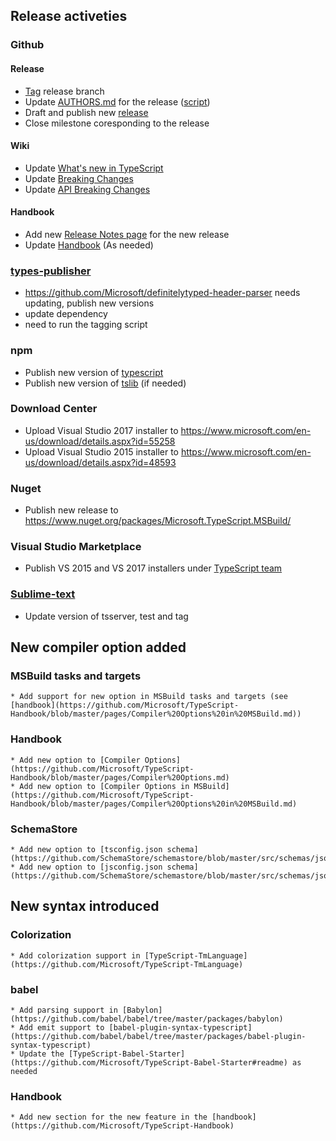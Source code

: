 ## Release activeties

### Github

#### Release

  * [Tag](https://github.com/Microsoft/TypeScript/tags) release branch
  *  Update [AUTHORS.md](https://github.com/Microsoft/TypeScript/blob/master/AUTHORS.md) for the release ([script](https://github.com/Microsoft/TypeScript/blob/master/scripts/authors.ts))
  * Draft and publish new [release](https://github.com/Microsoft/TypeScript/releases)
  * Close milestone coresponding to the release

#### Wiki

  * Update [What's new in TypeScript](https://github.com/Microsoft/TypeScript/wiki/What%27s-new-in-TypeScript)
  * Update [Breaking Changes](https://github.com/Microsoft/TypeScript/wiki/Breaking-Changes)
  * Update [API Breaking Changes](https://github.com/Microsoft/TypeScript/wiki/API-Breaking-Changes)

#### Handbook

  * Add new [Release Notes page](https://github.com/Microsoft/TypeScript-Handbook/tree/master/pages/release%20notes) for the new release
  * Update [Handbook](https://github.com/Microsoft/TypeScript-Handbook) (As needed)


### [types-publisher](https://github.com/Microsoft/types-publisher)

- https://github.com/Microsoft/definitelytyped-header-parser needs updating, publish new versions
- update dependency
- need to run the tagging script

### npm

* Publish new version of [typescript](https://www.npmjs.com/package/typescript)
* Publish new version of [tslib](https://www.npmjs.com/package/tslib) (if needed)


### Download Center
* Upload Visual Studio 2017 installer to https://www.microsoft.com/en-us/download/details.aspx?id=55258
* Upload Visual Studio 2015 installer to https://www.microsoft.com/en-us/download/details.aspx?id=48593

### Nuget
* Publish new release to https://www.nuget.org/packages/Microsoft.TypeScript.MSBuild/

### Visual Studio Marketplace

* Publish VS 2015 and VS 2017 installers under [TypeScript team](https://marketplace.visualstudio.com/search?term=publisher%3A%22TypeScript%20Team%22&target=VS&category=All%20categories&vsVersion=&sortBy=Relevance)

### [Sublime-text](https://github.com/Microsoft/TypeScript-Sublime-Plugin)

* Update version of tsserver, test and tag



## New compiler option added

### MSBuild tasks and targets
    * Add support for new option in MSBuild tasks and targets (see [handbook](https://github.com/Microsoft/TypeScript-Handbook/blob/master/pages/Compiler%20Options%20in%20MSBuild.md))

### Handbook
    * Add new option to [Compiler Options](https://github.com/Microsoft/TypeScript-Handbook/blob/master/pages/Compiler%20Options.md)
    * Add new option to [Compiler Options in MSBuild](https://github.com/Microsoft/TypeScript-Handbook/blob/master/pages/Compiler%20Options%20in%20MSBuild.md)

### SchemaStore
    * Add new option to [tsconfig.json schema](https://github.com/SchemaStore/schemastore/blob/master/src/schemas/json/tsconfig.json)
    * Add new option to [jsconfig.json schema](https://github.com/SchemaStore/schemastore/blob/master/src/schemas/json/jsconfig.json)

## New syntax introduced

### Colorization
    * Add colorization support in [TypeScript-TmLanguage](https://github.com/Microsoft/TypeScript-TmLanguage)

### babel
    * Add parsing support in [Babylon](https://github.com/babel/babel/tree/master/packages/babylon)
    * Add emit support to [babel-plugin-syntax-typescript](https://github.com/babel/babel/tree/master/packages/babel-plugin-syntax-typescript)
    * Update the [TypeScript-Babel-Starter](https://github.com/Microsoft/TypeScript-Babel-Starter#readme) as needed

### Handbook
    * Add new section for the new feature in the [handbook](https://github.com/Microsoft/TypeScript-Handbook)